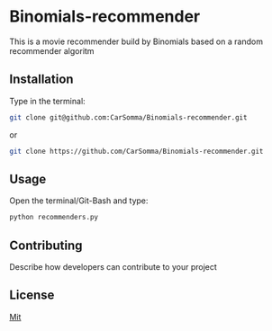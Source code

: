 # Binomials-recommender

This is a movie recommender build by Binomials based on a random recommender algoritm

## Installation

Type in the terminal:
```bash
git clone git@github.com:CarSomma/Binomials-recommender.git
```

or 
```bash
git clone https://github.com/CarSomma/Binomials-recommender.git
```
## Usage

Open the terminal/Git-Bash and type:
```bash
python recommenders.py
```

## Contributing


Describe how developers can contribute to your project

## License
[Mit](https://choosealicense.com/licenses/mit/)